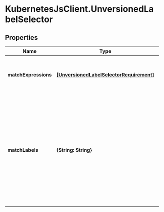 # KubernetesJsClient.UnversionedLabelSelector

## Properties
Name | Type | Description | Notes
------------ | ------------- | ------------- | -------------
**matchExpressions** | [**[UnversionedLabelSelectorRequirement]**](UnversionedLabelSelectorRequirement.md) | matchExpressions is a list of label selector requirements. The requirements are ANDed. | [optional] 
**matchLabels** | **{String: String}** | matchLabels is a map of {key,value} pairs. A single {key,value} in the matchLabels map is equivalent to an element of matchExpressions, whose key field is \&quot;key\&quot;, the operator is \&quot;In\&quot;, and the values array contains only \&quot;value\&quot;. The requirements are ANDed. | [optional] 



